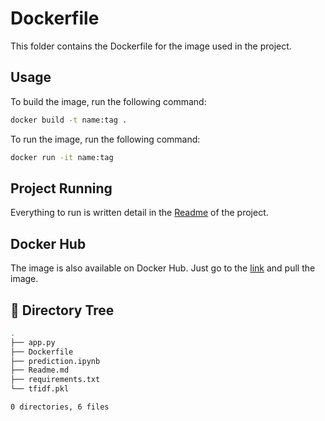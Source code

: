 # Dockerfile

This folder contains the Dockerfile for the image used in the project.

## Usage

To build the image, run the following command:

```bash
docker build -t name:tag .
```

To run the image, run the following command:

```bash
docker run -it name:tag
```

## Project Running

Everything to run is written detail in the [Readme](https://github.com/Chaganti-Reddy/CJPR/blob/main/Readme.md) of the project.

## Docker Hub

The image is also available on Docker Hub. Just go to the [link](https://hub.docker.com/repository/docker/chagantireddy/cjpr) and pull the image.

## 📂 Directory Tree

```bash
.
├── app.py
├── Dockerfile
├── prediction.ipynb
├── Readme.md
├── requirements.txt
└── tfidf.pkl

0 directories, 6 files

```
